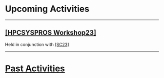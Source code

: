 # Upcoming Activities

------

<!--
<p>
Stay Tuned!
</p>
-->

## [[HPCSYSPROS Workshop23]](http://sighpc-syspros.org/workshops/2023/)
Held in conjunction with [[SC23]](https://sc23.supercomputing.org/)


------

# [Past Activities](PastActivities.md)
